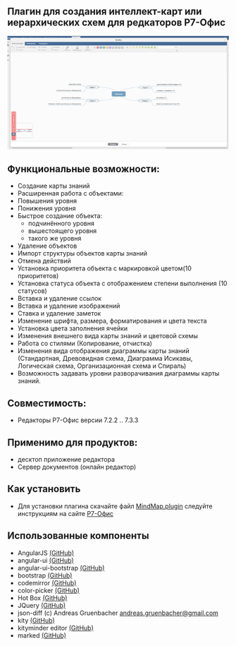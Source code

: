 ## Плагин для создания интеллект-карт или иерархических схем для редкаторов Р7-Офис
<img alt="Preview" width="624px" src="https://github.com/VNexsus/MindMap-plugin/blob/main/Preview.png">

## Функциональные возможности:
-	Создание карты знаний
-	Расширенная работа с объектами:
  -	Повышения уровня
  -	Понижения уровня
  -	Быстрое создание объекта:
      -	подчинённого уровня
      -	вышестоящего уровня
      -	такого же уровня
  -	Удаление объектов
  -	Импорт структуры объектов карты знаний
  -	Отмена действий
  -	Установка приоритета объекта с маркировкой цветом(10 приоритетов)
  -	Установка статуса объекта с отображением степени выполнения (10 статусов)
-	Вставка и удаление ссылок
-	Вставка и удаление изображений
-	Ставка и удаление заметок
-	Изменение шрифта, размера, форматирования и цвета текста
-	Установка цвета заполнения ячейки
-	Изменения внешнего вида карты знаний и цветовой схемы
-	Работа со стилями (Копирование, отчистка)
-	Изменения вида отображения диаграммы карты знаний (Стандартная, Древовидная схема, Диаграмма Исикавы, Логическая схема, Организационная схема и Спираль)
-	Возможность задавать уровни разворачивания диаграммы карты знаний.

## Совместимость:
*	Редакторы Р7-Офис версии 7.2.2 .. 7.3.3

## Применимо для продуктов:
*	десктоп приложение редактора
*	Сервер документов (онлайн редактор)

## Как установить
*	Для установки плагина скачайте файл <a href="https://github.com/VNexsus/MindMap-plugin/blob/main/MindMap.plugin">MindMap.plugin</a> следуйте инструкциям на сайте <a href="https://support.r7-office.ru/desktop_editors/api_desktop_editors/api_desktop_editors_general/adding-plugins/">Р7-Офиc</a>
	
## Использованные компоненты
* AngularJS <a href="https://github.com/angular/angular.js">(GitHub)</a>
* angular-ui <a href="https://github.com/angular-ui/">(GitHub)</a>
* angular-ui-bootstrap <a href="http://angular-ui.github.io/bootstrap/">(GitHub)</a>
* bootstrap <a href="https://github.com/twbs/bootstrap">(GitHub)</a>
* codemirror <a href="https://github.com/codemirror/dev">(GitHub)</a>
* color-picker <a href="https://github.com/zhangbobell/color-picker">(GitHub)</a>
* Hot Box <a href="https://github.com/fex-team/hotbox">(GitHub)</a>
* JQuery <a href="https://github.com/jquery/jquery">(GitHub)</a>
* json-diff (c) Andreas Gruenbacher <andreas.gruenbacher@gmail.com>
* kity <a href="https://github.com/fex-team/kity/">(GitHub)</a>
* kityminder editor <a href="https://github.com/fex-team/kity/">(GitHub)</a>
* marked <a href="https://github.com/markedjs/marked">(GitHub)</a>
